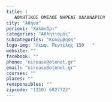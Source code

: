 ```yaml
---
title: |
   ΑΘΛΗΤΙΚΟΣ ΟΜΙΛΟΣ ΝΗΡΕΑΣ ΧΑΛΑΝΔΡΙΟΥ 
city: "Αθήνα"
perioxi: "Χαλάνδρι"
categories: "Αθλητισμός"
subcategories: "Κολύμβηση"
logo-img: "Λεωφ. Πεντέλης 150   "
website: ""
facebook: ""
phone: "nireasx@otenet.gr"
email: "nireasx@otenet.gr"
courses: ""
places: ""
rensponsibles: ""
zipcode: "(210) 6827722"
---
```




